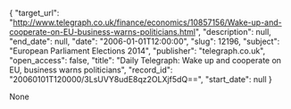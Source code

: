 {
  "target_url": "http://www.telegraph.co.uk/finance/economics/10857156/Wake-up-and-cooperate-on-EU-business-warns-politicians.html", 
  "description": null, 
  "end_date": null, 
  "date": "2006-01-01T12:00:00", 
  "slug": 12196, 
  "subject": "European Parliament Elections 2014", 
  "publisher": "telegraph.co.uk", 
  "open_access": false, 
  "title": "Daily Telegraph: Wake up and cooperate on EU, business warns politicians", 
  "record_id": "20060101T120000/3LsUVY8udE8qz2OLXjf5dQ==", 
  "start_date": null
}

None